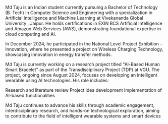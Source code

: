 Md Taju is an Indian student currently pursuing a Bachelor of Technology (B. Tech) in Computer Science and Engineering with a specialization in Artificial Intelligence and Machine Learning at Vivekananda Global University , Jaipur. He holds certifications in EXIN BCS Artificial Intelligence and Amazon Web Services (AWS), demonstrating foundational expertise in cloud computing and AI.

In December 2024, he participated in the National Level Project Exhibition – Innovation, where he presented a project on Wireless Charging Technology, showcasing innovation in energy transfer methods.

Md Taju is currently working on a research project titled "AI-Based Human Smart Bracelet" as part of the Transdisciplinary Project (TDP) at VGU. The project, ongoing since August 2024, focuses on developing an intelligent wearable using AI technologies. His role includes:

Research and literature review
Project idea development
Implementation of AI-based functionalities

Md Taju continues to advance his skills through academic engagement, interdisciplinary research, and hands-on technological exploration, aiming to contribute to the field of intelligent wearable systems and smart devices
